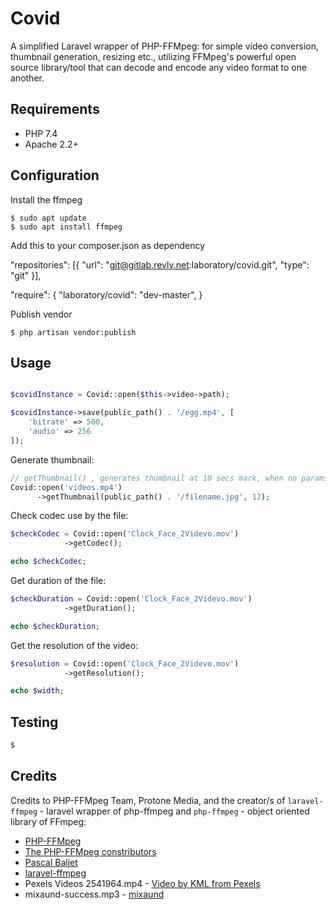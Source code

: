 # Covid
A simplified Laravel wrapper of PHP-FFMpeg: for simple video conversion, thumbnail generation, resizing etc., utilizing FFMpeg's powerful open source library/tool that can decode and encode any video format to one another.
## Requirements

* PHP 7.4
* Apache 2.2+

## Configuration
Install the ffmpeg

	$ sudo apt update
	$ sudo apt install ffmpeg

Add this to your composer.json as dependency

  "repositories": [{
    "url": "git@gitlab.revlv.net:laboratory/covid.git",
    "type": "git"
    }],

  "require": {
    "laboratory/covid": "dev-master",
  }

Publish vendor

	$ php artisan vendor:publish


## Usage

```php

$covidInstance = Covid::open($this->video->path);

$covidInstance->save(public_path() . '/egg.mp4', [
    'bitrate' => 500,
    'audio' => 256
]);

```

Generate thumbnail:
```php
// getThumbnail() , generates thumbnail at 10 secs mark, when no params passed
Covid::open('videos.mp4')
      ->getThumbnail(public_path() . '/filename.jpg', 12);
```

Check codec use by the file:
```php
$checkCodec = Covid::open('Clock_Face_2Videvo.mov')
            ->getCodec();

echo $checkCodec;
```

Get duration of the file:
```php
$checkDuration = Covid::open('Clock_Face_2Videvo.mov')
            ->getDuration();

echo $checkDuration;
```

Get the resolution of the video:

```php
$resolution = Covid::open('Clock_Face_2Videvo.mov')
            ->getResolution();

echo $width;
```

## Testing

``` bash
$
```


## Credits
Credits to PHP-FFMpeg Team, Protone Media, and the creator/s of
`laravel-ffmpeg` - laravel wrapper of php-ffmpeg and `php-ffmpeg` - object oriented library of FFmpeg: 
- [PHP-FFMpeg](https://github.com/PHP-FFMpeg/PHP-FFMpeg)
- [The PHP-FFMpeg constributors](https://github.com/PHP-FFMpeg/PHP-FFMpeg/graphs/contributors)
- [Pascal Baljet](https://github.com/pascalbaljet)
- [laravel-ffmpeg](https://github.com/pascalbaljetmedia/laravel-ffmpeg)
- Pexels Videos 2541964.mp4 - [Video by KML from Pexels](https://www.pexels.com/video/a-sparkle-of-liquid-in-a-black-background-2541964/)
- mixaund-success.mp3 - [mixaund](https://www.free-stock-music.com/artist.mixaund.html)